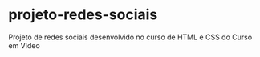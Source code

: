 # projeto-redes-sociais
 Projeto de redes sociais desenvolvido no curso de HTML e CSS do Curso em Vídeo
